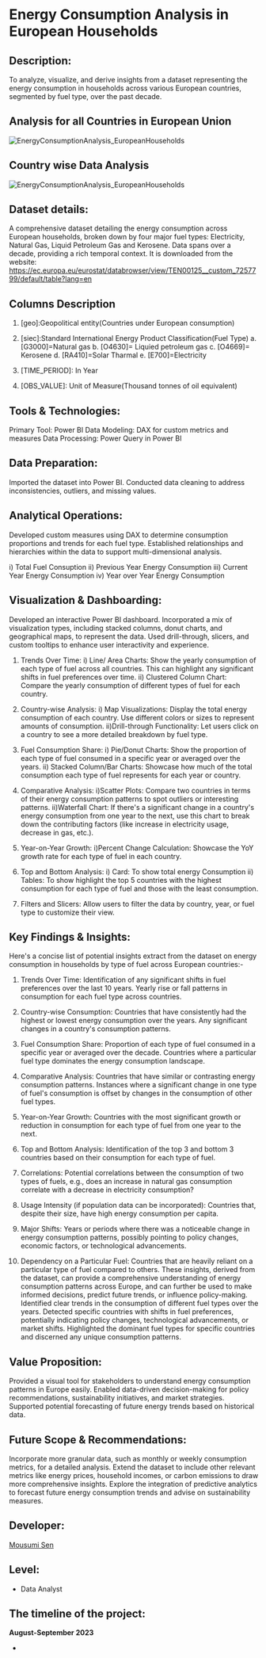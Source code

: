 
<h1> <align="center">Energy Consumption Analysis in European Households</h1>


## Description:

To analyze, visualize, and derive insights from a dataset representing the energy consumption in households across various European countries, segmented by fuel type, over the past decade.

## Analysis for all Countries in European Union  
![EnergyConsumptionAnalysis_EuropeanHouseholds](https://github.com/MousumiAria/EnergyConsumptionAnalysis_EuropeanHouseholds/blob/main/EuropionUnionDataAnalysis.JPG)

## Country wise Data Analysis
![EnergyConsumptionAnalysis_EuropeanHouseholds](https://github.com/MousumiAria/EnergyConsumptionAnalysis_EuropeanHouseholds/blob/main/CountrywiseAnanysis.JPG)

## Dataset details:
A comprehensive dataset detailing the energy consumption across European households, broken down by four major fuel types: Electricity, Natural Gas, Liquid Petroleum Gas and Kerosene. Data spans over a decade, providing a rich temporal context.
It is downloaded from the website: https://ec.europa.eu/eurostat/databrowser/view/TEN00125__custom_7257799/default/table?lang=en

## Columns Description 

1. [geo]:Geopolitical entity(Countries under European consumption)

2. [siec]:Standard International Energy Product Classification(Fuel Type)
a. [G3000]=Natural gas
b. [O4630]= Liquied petroleum gas
c. [O4669]= Kerosene
d. [RA410]=Solar Tharmal
e. [E700]=Electricity

3. [TIME_PERIOD]: In Year

4. [OBS_VALUE]: Unit of Measure(Thousand tonnes of oil equivalent)

## Tools & Technologies:

Primary Tool: Power BI
Data Modeling: DAX for custom metrics and measures
Data Processing: Power Query in Power BI

## Data Preparation:

Imported the dataset into Power BI.
Conducted data cleaning to address inconsistencies, outliers, and missing values.

## Analytical Operations:
Developed custom measures using DAX to determine consumption proportions and trends for each fuel type.
Established relationships and hierarchies within the data to support multi-dimensional analysis.

i) Total Fuel Consuption
ii) Previous Year Energy Consumption
iii) Current Year Energy Consumption
iv) Year over Year Energy Consumption 

## Visualization & Dashboarding:
Developed an interactive Power BI dashboard.
Incorporated a mix of visualization types, including stacked columns, donut charts, and geographical maps, to represent the data.
Used drill-through, slicers, and custom tooltips to enhance user interactivity and experience.

1. Trends Over Time:
i) Line/ Area Charts: Show the yearly consumption of each type of fuel across all countries. This can highlight any significant shifts in fuel preferences over time.
ii) Clustered Column Chart: Compare the yearly consumption of different types of fuel for each country.

2. Country-wise Analysis:
i) Map Visualizations: Display the total energy consumption of each country. Use different colors or sizes to represent amounts of consumption.
ii)Drill-through Functionality: Let users click on a country to see a more detailed breakdown by fuel type.

3. Fuel Consumption Share:
i) Pie/Donut Charts: Show the proportion of each type of fuel consumed in a specific year or averaged over the years.
ii) Stacked Column/Bar Charts: Showcase how much of the total consumption each type of fuel represents for each year or country.

4. Comparative Analysis:
i)Scatter Plots: Compare two countries in terms of their energy consumption patterns to spot outliers or interesting patterns.
ii)Waterfall Chart: If there's a significant change in a country's energy consumption from one year to the next, use this chart to break down the contributing factors (like increase in electricity usage, decrease in gas, etc.).

5. Year-on-Year Growth:
i)Percent Change Calculation: Showcase the YoY growth rate for each type of fuel in each country.

6. Top and Bottom Analysis:
i) Card: To show total energy Consumption
ii) Tables: To show highlight the top 5 countries with the highest consumption for each type of fuel and those with the least consumption.

7. Filters and Slicers:
Allow users to filter the data by country, year, or fuel type to customize their view.


## Key Findings & Insights:

Here's a concise list of potential insights extract from the dataset on energy consumption in households by type of fuel across European countries:-

1. Trends Over Time:
Identification of any significant shifts in fuel preferences over the last 10 years.
Yearly rise or fall patterns in consumption for each fuel type across countries.

2. Country-wise Consumption:
Countries that have consistently had the highest or lowest energy consumption over the years.
Any significant changes in a country's consumption patterns.

3. Fuel Consumption Share:
Proportion of each type of fuel consumed in a specific year or averaged over the decade.
Countries where a particular fuel type dominates the energy consumption landscape.

4. Comparative Analysis:
Countries that have similar or contrasting energy consumption patterns.
Instances where a significant change in one type of fuel's consumption is offset by changes in the consumption of other fuel types.

5. Year-on-Year Growth:
Countries with the most significant growth or reduction in consumption for each type of fuel from one year to the next.

6. Top and Bottom Analysis:
Identification of the top 3 and bottom 3 countries based on their consumption for each type of fuel.

7. Correlations:
Potential correlations between the consumption of two types of fuels, e.g., does an increase in natural gas consumption correlate with a decrease in electricity consumption?

8. Usage Intensity (if population data can be incorporated):
Countries that, despite their size, have high energy consumption per capita.

9. Major Shifts:
Years or periods where there was a noticeable change in energy consumption patterns, possibly pointing to policy changes, economic factors, or technological advancements.

10. Dependency on a Particular Fuel:
Countries that are heavily reliant on a particular type of fuel compared to others.
These insights, derived from the dataset, can provide a comprehensive understanding of energy consumption patterns across Europe, and can further be used to make informed decisions, predict future trends, or influence policy-making.
Identified clear trends in the consumption of different fuel types over the years.
Detected specific countries with shifts in fuel preferences, potentially indicating policy changes, technological advancements, or market shifts.
Highlighted the dominant fuel types for specific countries and discerned any unique consumption patterns.


## Value Proposition:

Provided a visual tool for stakeholders to understand energy consumption patterns in Europe easily.
Enabled data-driven decision-making for policy recommendations, sustainability initiatives, and market strategies.
Supported potential forecasting of future energy trends based on historical data.

## Future Scope & Recommendations:

Incorporate more granular data, such as monthly or weekly consumption metrics, for a detailed analysis.
Extend the dataset to include other relevant metrics like energy prices, household incomes, or carbon emissions to draw more comprehensive insights.
Explore the integration of predictive analytics to forecast future energy consumption trends and advise on sustainability measures.

## Developer: 

<a href="https://github.com/MousumiAria"> Mousumi Sen</a>

## Level: 
* Data Analyst


## The timeline of the project: 
**August-September 2023**



+
